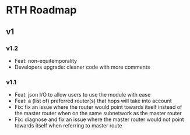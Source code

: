 # RTH Roadmap

## v1

### v1.2
  - Feat: non-equitemporality
  - Developers upgrade: cleaner code with more comments

### v1.1
  - Feat: json I/O to allow users to use the module with ease
  - Feat: a (list of) preferred router(s) that hops will take into account
  - Fix: fix an issue where the router would point towards itself instead of 
  the master router when on the same subnetwork as the master router
  - Fix: diagnose and fix an issue where the master router would not point towards itself when referring to master route